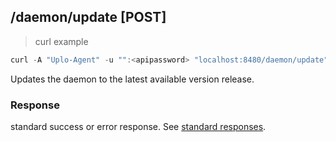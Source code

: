 ## /daemon/update [POST]
> curl example

```go
curl -A "Uplo-Agent" -u "":<apipassword> "localhost:8480/daemon/update"
```
Updates the daemon to the latest available version release.

### Response
standard success or error response. See [standard
responses](#standard-responses).